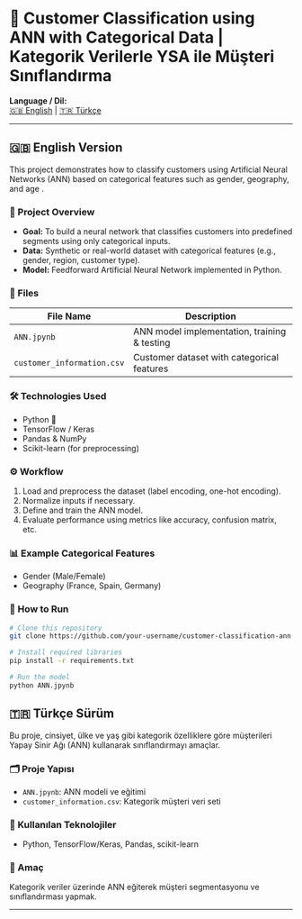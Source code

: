 # 🧠 Customer Classification using ANN with Categorical Data | Kategorik Verilerle YSA ile Müşteri Sınıflandırma

**Language / Dil:**  
[🇬🇧 English](#-english-version) | [🇹🇷 Türkçe](#-türkçe-sürüm)

---

## 🇬🇧 English Version

This project demonstrates how to classify customers using Artificial Neural Networks (ANN) based on categorical features such as gender, geography, and age .

### 📌 Project Overview

- **Goal:** To build a neural network that classifies customers into predefined segments using only categorical inputs.
- **Data:** Synthetic or real-world dataset with categorical features (e.g., gender, region, customer type).
- **Model:** Feedforward Artificial Neural Network implemented in Python.

### 📂 Files

| File Name       | Description                                  |
|----------------|----------------------------------------------|
| `ANN.jpynb`    | ANN model implementation, training & testing |
| `customer_information.csv` | Customer dataset with categorical features   |

### 🛠️ Technologies Used

- Python 🐍  
- TensorFlow / Keras  
- Pandas & NumPy  
- Scikit-learn (for preprocessing)

### ⚙️ Workflow

1. Load and preprocess the dataset (label encoding, one-hot encoding).
2. Normalize inputs if necessary.
3. Define and train the ANN model.
4. Evaluate performance using metrics like accuracy, confusion matrix, etc.

### 📊 Example Categorical Features

- Gender (Male/Female)
- Geography (France, Spain, Germany)

### 🚀 How to Run

```bash
# Clone this repository
git clone https://github.com/your-username/customer-classification-ann

# Install required libraries
pip install -r requirements.txt

# Run the model
python ANN.jpynb
```
## 🇹🇷 Türkçe Sürüm

Bu proje, cinsiyet, ülke ve yaş gibi kategorik özelliklere göre müşterileri Yapay Sinir Ağı (ANN) kullanarak sınıflandırmayı amaçlar.

### 🗂️ Proje Yapısı
- `ANN.jpynb`: ANN modeli ve eğitimi
- `customer_information.csv`: Kategorik müşteri veri seti

### 🔧 Kullanılan Teknolojiler
- Python, TensorFlow/Keras, Pandas, scikit-learn

### 🎯 Amaç
Kategorik veriler üzerinde ANN eğiterek müşteri segmentasyonu ve sınıflandırması yapmak.

---

